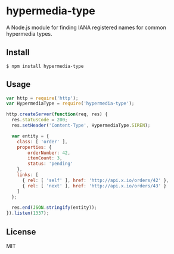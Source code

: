 # hypermedia-type

A Node.js module for finding IANA registered names for common hypermedia types.

## Install

`$ npm install hypermedia-type`

## Usage

```javascript
var http = require('http');
var HypermediaType = require('hypermedia-type');

http.createServer(function(req, res) {
  res.statusCode = 200;
  res.setHeader('Content-Type', HypermediaType.SIREN);

  var entity = {
    class: [ 'order' ],
    properties: { 
        orderNumber: 42, 
        itemCount: 3,
        status: 'pending'
    },
    links: [
      { rel: [ 'self' ], href: 'http://api.x.io/orders/42' },
      { rel: [ 'next' ], href: 'http://api.x.io/orders/43' }
    ]
  };

  res.end(JSON.stringify(entity));
}).listen(1337);
```

## License

MIT
